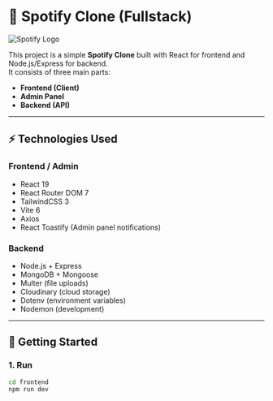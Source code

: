 # 🎵 Spotify Clone (Fullstack)

![Spotify Logo](https://upload.wikimedia.org/wikipedia/commons/1/19/Spotify_logo_without_text.svg)

This project is a simple **Spotify Clone** built with React for frontend and Node.js/Express for backend.  
It consists of three main parts:  
- **Frontend (Client)**
- **Admin Panel**
- **Backend (API)**

---

## ⚡ Technologies Used
### Frontend / Admin
- React 19
- React Router DOM 7
- TailwindCSS 3
- Vite 6
- Axios
- React Toastify (Admin panel notifications)

### Backend
- Node.js + Express
- MongoDB + Mongoose
- Multer (file uploads)
- Cloudinary (cloud storage)
- Dotenv (environment variables)
- Nodemon (development)

---

## 🚀 Getting Started

### 1. Run 
```bash
cd frontend
npm run dev
